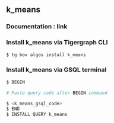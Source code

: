 ## k_means
### Documentation : link 
### Install k_means via Tigergraph CLI
```bash
$ tg box algos install k_means
```
### Install k_means via GSQL terminal
```bash
$ BEGIN 

# Paste query code after BEGIN command

$ <k_means_gsql_code>
$ END 
$ INSTALL QUERY k_means
```